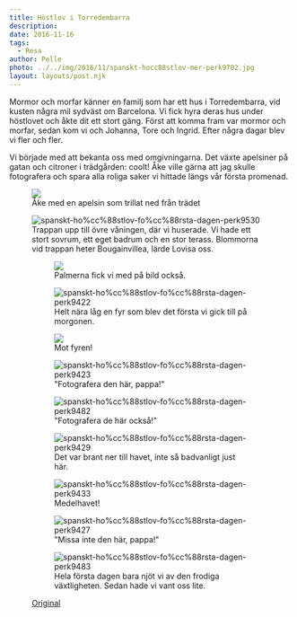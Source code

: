 ```yaml
---
title: Höstlov i Torredembarra
description: 
date: 2016-11-16
tags:
  - Resa
author: Pelle
photo: ../../img/2016/11/spanskt-hocc88stlov-mer-perk9702.jpg
layout: layouts/post.njk
---
```

Mormor och morfar känner en familj som har ett hus i Torredembarra, vid kusten några mil sydväst om Barcelona. Vi fick hyra deras hus under höstlovet och åkte dit ett stort gäng. Först att komma fram var mormor och morfar, sedan kom vi och Johanna, Tore och Ingrid. Efter några dagar blev vi fler och fler.

Vi började med att bekanta oss med omgivningarna. Det växte apelsiner på gatan och citroner i trädgården: coolt! Åke ville gärna att jag skulle fotografera och spara alla roliga saker vi hittade längs vår första promenad.

<figure>
  <img class="wp-image-68 size-full" src="../../img/2016/11/spanskt-hocc88stlov-focc88rsta-dagen-perk9552.jpg">
  <figcaption>Åke med en apelsin som trillat ned från trädet</figcaption>
</figure>

<figure><img class="wp-image-69 size-full" src="../../img/2016/11/spanskt-hocc88stlov-focc88rsta-dagen-perk9530.jpg" alt="spanskt-ho%cc%88stlov-fo%cc%88rsta-dagen-perk9530">
<figcaption>Trappan upp till övre våningen, där vi huserade. Vi hade ett stort sovrum, ett eget badrum och en stor terass. Blommorna vid trappan heter Bougainvillea, lärde Lovisa oss.</figcaption>

<figure>
  <img class="wp-image-70 size-full" src="../../img/2016/11/spanskt-hocc88stlov-mer-perk9702.jpg">
  <figcaption>Palmerna fick vi med på bild också.</figcaption>
</figure>

<figure>
  <img class="wp-image-66 size-full" src="../../img/2016/11/spanskt-hocc88stlov-focc88rsta-dagen-perk9422.jpg" alt="spanskt-ho%cc%88stlov-fo%cc%88rsta-dagen-perk9422">
  <figcaption>Helt nära låg en fyr som blev det första vi gick till på morgonen.</figcaption>
</figure>

<figure>
  <img class="wp-image-65 size-full" src="../../img/2016/11/spanskt-hocc88stlov-focc88rsta-dagen-perk9424.jpg">
  <figcaption>Mot fyren!</figcaption>
</figure>

<figure>
  <img class="wp-image-67 size-full" src="../../img/2016/11/spanskt-hocc88stlov-focc88rsta-dagen-perk9423.jpg" alt="spanskt-ho%cc%88stlov-fo%cc%88rsta-dagen-perk9423">
  <figcaption>"Fotografera den här, pappa!"</figcaption>
</figure>

<figure>
  <img class="wp-image-60 size-full" src="../../img/2016/11/spanskt-hocc88stlov-focc88rsta-dagen-perk9482.jpg" alt="spanskt-ho%cc%88stlov-fo%cc%88rsta-dagen-perk9482">
  <figcaption>"Fotografera de här också!"</figcaption>
</figure>

<figure>
  <img class="wp-image-64 size-full" src="../../img/2016/11/spanskt-hocc88stlov-focc88rsta-dagen-perk9429.jpg" alt="spanskt-ho%cc%88stlov-fo%cc%88rsta-dagen-perk9429">
  <figcaption>Det var brant ner till havet, inte så badvanligt just här.</figcaption>
</figure>

<figure>
  <img class="wp-image-62 size-full" src="../../img/2016/11/spanskt-hocc88stlov-focc88rsta-dagen-perk9433.jpg" alt="spanskt-ho%cc%88stlov-fo%cc%88rsta-dagen-perk9433">
  <figcaption>Medelhavet!</figcaption>
</figure>

<figure>
  <img class="wp-image-63 size-full" src="../../img/2016/11/spanskt-hocc88stlov-focc88rsta-dagen-perk9427.jpg" alt="spanskt-ho%cc%88stlov-fo%cc%88rsta-dagen-perk9427">
  <figcaption>"Missa inte den här, pappa!"</figcaption>
</figure>

<figure>
  <img class="wp-image-61 size-full" src="../../img/2016/11/spanskt-hocc88stlov-focc88rsta-dagen-perk9483.jpg" alt="spanskt-ho%cc%88stlov-fo%cc%88rsta-dagen-perk9483"><figcaption>Hela första dagen bara njöt vi av den frodiga växtligheten. Sedan hade vi vant oss lite.
  </figcaption>
</figure>


[Original](http://kroons.se/familj/2016/11/16/hostlov-i-torredembarra/)
